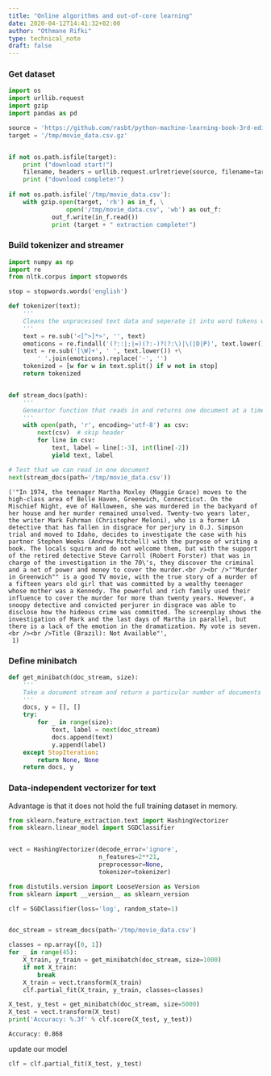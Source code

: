 ```yaml
---
title: "Online algorithms and out-of-core learning"
date: 2020-04-12T14:41:32+02:00
author: "Othmane Rifki"
type: technical_note
draft: false
---
```

### Get dataset


```python
import os
import urllib.request
import gzip
import pandas as pd

source = 'https://github.com/rasbt/python-machine-learning-book-3rd-edition/raw/master/ch08/movie_data.csv.gz'
target = '/tmp/movie_data.csv.gz'


if not os.path.isfile(target):
    print ("download start!")
    filename, headers = urllib.request.urlretrieve(source, filename=target)
    print ("download complete!")
 
if not os.path.isfile('/tmp/movie_data.csv'):
    with gzip.open(target, 'rb') as in_f, \
                open('/tmp/movie_data.csv', 'wb') as out_f:
            out_f.write(in_f.read())
            print (target + " extraction complete!")
```

### Build tokenizer and streamer


```python
import numpy as np
import re
from nltk.corpus import stopwords

stop = stopwords.words('english')

def tokenizer(text):
    '''
    Cleans the unprocessed text data and seperate it into word tokens while removing stop words. 
    '''
    text = re.sub('<[^>]*>', '', text)
    emoticons = re.findall('(?::|;|=)(?:-)?(?:\)|\(|D|P)', text.lower())
    text = re.sub('[\W]+', ' ', text.lower()) +\
        ' '.join(emoticons).replace('-', '')
    tokenized = [w for w in text.split() if w not in stop]
    return tokenized


def stream_docs(path):
    '''
    Geneartor function that reads in and returns one document at a time
    '''
    with open(path, 'r', encoding='utf-8') as csv:
        next(csv)  # skip header
        for line in csv:
            text, label = line[:-3], int(line[-2])
            yield text, label
```


```python
# Test that we can read in one document
next(stream_docs(path='/tmp/movie_data.csv'))
```




    ('"In 1974, the teenager Martha Moxley (Maggie Grace) moves to the high-class area of Belle Haven, Greenwich, Connecticut. On the Mischief Night, eve of Halloween, she was murdered in the backyard of her house and her murder remained unsolved. Twenty-two years later, the writer Mark Fuhrman (Christopher Meloni), who is a former LA detective that has fallen in disgrace for perjury in O.J. Simpson trial and moved to Idaho, decides to investigate the case with his partner Stephen Weeks (Andrew Mitchell) with the purpose of writing a book. The locals squirm and do not welcome them, but with the support of the retired detective Steve Carroll (Robert Forster) that was in charge of the investigation in the 70\'s, they discover the criminal and a net of power and money to cover the murder.<br /><br />""Murder in Greenwich"" is a good TV movie, with the true story of a murder of a fifteen years old girl that was committed by a wealthy teenager whose mother was a Kennedy. The powerful and rich family used their influence to cover the murder for more than twenty years. However, a snoopy detective and convicted perjurer in disgrace was able to disclose how the hideous crime was committed. The screenplay shows the investigation of Mark and the last days of Martha in parallel, but there is a lack of the emotion in the dramatization. My vote is seven.<br /><br />Title (Brazil): Not Available"',
     1)



### Define minibatch


```python
def get_minibatch(doc_stream, size):
    '''
    Take a document stream and return a particular number of documents
    '''
    docs, y = [], []
    try:
        for _ in range(size):
            text, label = next(doc_stream)
            docs.append(text)
            y.append(label)
    except StopIteration:
        return None, None
    return docs, y
```

### Data-independent vectorizer for text
Advantage is that it does not hold the full training dataset in memory.


```python
from sklearn.feature_extraction.text import HashingVectorizer
from sklearn.linear_model import SGDClassifier


vect = HashingVectorizer(decode_error='ignore', 
                         n_features=2**21,
                         preprocessor=None, 
                         tokenizer=tokenizer)
```


```python
from distutils.version import LooseVersion as Version
from sklearn import __version__ as sklearn_version

clf = SGDClassifier(loss='log', random_state=1)


doc_stream = stream_docs(path='/tmp/movie_data.csv')
```


```python
classes = np.array([0, 1])
for _ in range(45):
    X_train, y_train = get_minibatch(doc_stream, size=1000)
    if not X_train:
        break
    X_train = vect.transform(X_train)
    clf.partial_fit(X_train, y_train, classes=classes)
```


```python
X_test, y_test = get_minibatch(doc_stream, size=5000)
X_test = vect.transform(X_test)
print('Accuracy: %.3f' % clf.score(X_test, y_test))
```

    Accuracy: 0.868


update our model


```python
clf = clf.partial_fit(X_test, y_test)
```


```python

```

